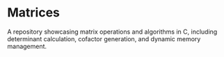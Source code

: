 # Matrices
A repository showcasing matrix operations and algorithms in C, including determinant calculation, cofactor generation, and dynamic memory management.
